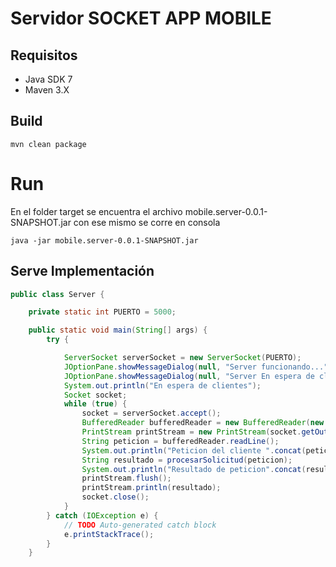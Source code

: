     
# Servidor SOCKET APP MOBILE
## Requisitos

 - Java SDK 7
 - Maven 3.X

## Build
	mvn clean package

# Run 

En el folder target se encuentra el archivo mobile.server-0.0.1-SNAPSHOT.jar con ese mismo se corre en consola

    java -jar mobile.server-0.0.1-SNAPSHOT.jar


## Serve Implementación 

```java 
public class Server {

	private static int PUERTO = 5000;

	public static void main(String[] args) {
		try {

			ServerSocket serverSocket = new ServerSocket(PUERTO);
			JOptionPane.showMessageDialog(null, "Server funcionando...");
			JOptionPane.showMessageDialog(null, "Server En espera de clientes");
			System.out.println("En espera de clientes");
			Socket socket;
			while (true) {
				socket = serverSocket.accept();
				BufferedReader bufferedReader = new BufferedReader(new InputStreamReader(socket.getInputStream()));
				PrintStream printStream = new PrintStream(socket.getOutputStream());
				String peticion = bufferedReader.readLine();
				System.out.println("Peticion del cliente ".concat(peticion));
				String resultado = procesarSolicitud(peticion);
				System.out.println("Resultado de peticion".concat(resultado));
				printStream.flush();
				printStream.println(resultado);
				socket.close();
			}
		} catch (IOException e) {
			// TODO Auto-generated catch block
			e.printStackTrace();
		}
	}
``` 
